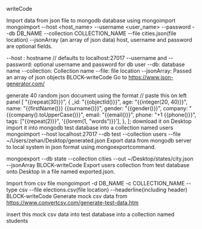 writeCode

Import data from json file to mongodb database using mongoimport
mongoimport --host <host_name> --username <user_name> --password <password> --db
DB_NAME --collection COLLECTION_NAME --file cities.json(file location) --jsonArray
(an array of json data)
host, username and password are optional fields.

--host : hostname // defaults to localhost:27017
--username and --password: optional username and password for db user
--db: database name
--collection: Collection name
--file: file location
--jsonArray: Passed an array of json objects
BLOCK-writeCode
Go to https://www.json-generator.com/

generate 40 random json document using the format
// paste this on left panel
[
  "{{repeat(30)}}",
  {
    _id: "{{objectId()}}",
    age: "{{integer(20, 40)}}",
    name: "{{firstName()}} {{surname()}}",
    gender: "{{gender()}}",
    company: "{{company().toUpperCase()}}",
    email: "{{email()}}",
    phone: "+1 {{phone()}}",
    tags: ["{{repeat(2)}}", '{{lorem(1, "words")}}'],
  },
];
download it on Desktop
import it into mongodb test database into a collection named users
mongoimport --host localhost:27017 --db test --collection users --file ~/Users/zehan/Desktop/generated.json 
Export data from mongodb server to local system in json format using
mongoexportcommand.

mongoexport --db state --collection cities --out ~/Desktop/states/city.json --jsonArray
BLOCK-writeCode
Export users collection from test database onto Desktop in a file named exported.json.

Import from csv file
mongoimport -d DB_NAME -c COLLECTION_NAME --type csv --file elections.csv(file location) --headerline(including header)
BLOCK-writeCode
Generate mock csv data from https://www.convertcsv.com/generate-test-data.htm

insert this mock csv data into test database into a collection named students
